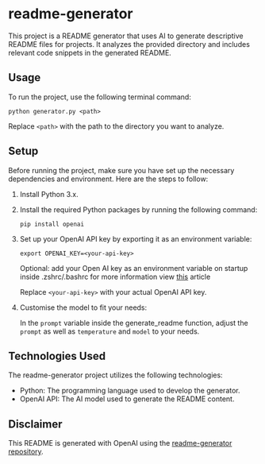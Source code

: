 # readme-generator

This project is a README generator that uses AI to generate descriptive README files for projects. It analyzes the provided directory and includes relevant code snippets in the generated README.

## Usage

To run the project, use the following terminal command:

```
python generator.py <path>
```

Replace `<path>` with the path to the directory you want to analyze.

## Setup

Before running the project, make sure you have set up the necessary dependencies and environment. Here are the steps to follow:

1. Install Python 3.x.
2. Install the required Python packages by running the following command:

   ```
   pip install openai
   ```

3. Set up your OpenAI API key by exporting it as an environment variable:

   ```
   export OPENAI_KEY=<your-api-key>
   ```
   Optional: add your Open AI key as an environment variable on startup inside .zshrc/.bashrc for more information view [this](https://saturncloud.io/blog/setting-environment-variables-on-os-x/#setting-environment-variables-through-the-command-line) article

   Replace `<your-api-key>` with your actual OpenAI API key.

4. Customise the model to fit your needs:

    In the `prompt` variable inside the generate_readme function, adjust the `prompt` as well as `temperature` and `model` to your needs.

## Technologies Used

The readme-generator project utilizes the following technologies:

- Python: The programming language used to develop the generator.
- OpenAI API: The AI model used to generate the README content.

## Disclaimer

This README is generated with OpenAI using the [readme-generator repository](https://github.com/erikroche/readme-generator).